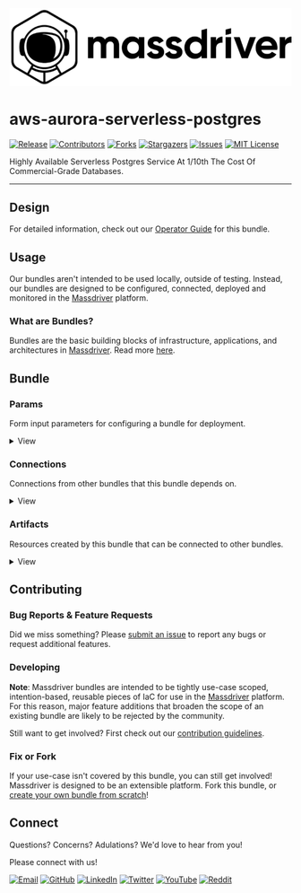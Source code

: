 




[![Massdriver][logo]][website]

# aws-aurora-serverless-postgres

[![Release][release_shield]][release_url]
[![Contributors][contributors_shield]][contributors_url]
[![Forks][forks_shield]][forks_url]
[![Stargazers][stars_shield]][stars_url]
[![Issues][issues_shield]][issues_url]
[![MIT License][license_shield]][license_url]

<!--
##### STILL NEED TO GET SLACK WORKING ###
[!["Slack Community"](%s)][slack]
-->


Highly Available Serverless Postgres Service At 1/10th The Cost Of Commercial-Grade Databases.


---

## Design

For detailed information, check out our [Operator Guide](operator.mdx) for this bundle.

## Usage

Our bundles aren't intended to be used locally, outside of testing. Instead, our bundles are designed to be configured, connected, deployed and monitored in the [Massdriver][website] platform.

### What are Bundles?

Bundles are the basic building blocks of infrastructure, applications, and architectures in [Massdriver][website]. Read more [here](https://docs.massdriver.cloud/concepts/bundles).

## Bundle

### Params

Form input parameters for configuring a bundle for deployment.

<details>
<summary>View</summary>

<!-- PARAMS:START -->
## Properties

- **`allow_major_version_upgrade`** *(boolean)*: Determines whether major engine upgrades are allowed when changing engine version. Default: `False`.
- **`backup_retention_period`** *(integer)*: How long to keep backups for in days. Minimum: `1`. Maximum: `35`. Default: `1`.
- **`deletion_protection`** *(boolean)*: If the DB instance should have deletion protection enabled. Default: `True`.
- **`enable_http_endpoint`** *(boolean)*: Whether or not to enable the Data API for a serverless Aurora database engine. Default: `False`.
- **`scaling_configuration`** *(object)*: Serverless scaling properties.
  - **`auto_pause`** *(boolean)*: Whether to enable automatic pause. A DB cluster can be paused only when it's idle (it has no connections). Default: `True`.
  - **`max_capacity`** *(number)*: Each capacity unit is equivalent to a specific compute and memory configuration. Based on the maximum capacity unit setting, Aurora Serverless automatically creates scaling rules for thresholds for CPU utilization, connections, and available memory. Aurora Serverless provides more capacity for the DB cluster from warm pool of resources when its workload is above these thresholds. Aurora Serverless can increase capacity to the maximum capacity unit. Must be one of: `[2, 4, 8, 16, 32, 64, 192, 384]`. Default: `4`.
  - **`min_capacity`** *(number)*: Each capacity unit is equivalent to a specific compute and memory configuration. Based on the minimum capacity unit setting, Aurora Serverless automatically creates scaling rules for thresholds for CPU utilization, connections, and available memory. Aurora Serverless reduces the resources for the DB cluster when its workload is below these thresholds. Aurora Serverless can reduce capacity down to the minimum capacity unit. Must be one of: `[2, 4, 8, 16, 32, 64, 192, 384]`. Default: `2`.
  - **`seconds_until_auto_pause`** *(number)*: The time, in seconds, before an Aurora DB cluster in serverless mode is paused. Minimum: `300`. Maximum: `86400`. Default: `300`.
  - **`timeout_action`** *(string)*: The action to take when the timeout is reached. [Learn more](https://docs.aws.amazon.com/AmazonRDS/latest/AuroraUserGuide/aurora-serverless.how-it-works.html#aurora-serverless.how-it-works.timeout-action). Must be one of: `['ForceApplyCapacityChange', 'RollbackCapacityChange']`. Default: `RollbackCapacityChange`.
- **`skip_final_snapshot`** *(boolean)*: Determines whether a final DB snapshot is created before the DB cluster is deleted. If true is specified, no DB snapshot is created. Default: `True`.
- **`subnet_type`** *(string)*: Deploy the database to internal subnets (cannot reach the internet) or private subnets (internet egress traffic allowed). Must be one of: `['internal', 'private']`. Default: `internal`.
- **`username`** *(string)*: Administrative (root) DB username. Default: `root`.
## Examples

  ```json
  {
      "__name": "Development",
      "backup_retention_period": 1,
      "deletion_protection": false,
      "scaling_configuration": {
          "max_capacity": 2,
          "min_capacity": 2,
          "timeout_action": "ForceApplyCapacityChange"
      },
      "skip_final_snapshot": true
  }
  ```

  ```json
  {
      "__name": "Production",
      "backup_retention_period": 30,
      "deletion_protection": true,
      "scaling_configuration": {
          "max_capacity": 32,
          "min_capacity": 2,
          "timeout_action": "RollbackCapacityChange"
      },
      "skip_final_snapshot": false
  }
  ```

<!-- PARAMS:END -->

</details>

### Connections

Connections from other bundles that this bundle depends on.

<details>
<summary>View</summary>

<!-- CONNECTIONS:START -->
## Properties

- **`aws_authentication`** *(object)*: . Cannot contain additional properties.
  - **`data`** *(object)*
    - **`arn`** *(string)*: Amazon Resource Name.

      Examples:
      ```json
      "arn:aws:rds::ACCOUNT_NUMBER:db/prod"
      ```

      ```json
      "arn:aws:ec2::ACCOUNT_NUMBER:vpc/vpc-foo"
      ```

    - **`external_id`** *(string)*: An external ID is a piece of data that can be passed to the AssumeRole API of the Security Token Service (STS). You can then use the external ID in the condition element in a role's trust policy, allowing the role to be assumed only when a certain value is present in the external ID.
  - **`specs`** *(object)*
    - **`aws`** *(object)*: .
      - **`region`** *(string)*: AWS Region to provision in.

        Examples:
        ```json
        "us-west-2"
        ```

      - **`resource`** *(string)*
      - **`service`** *(string)*
      - **`zone`** *(string)*: AWS Availability Zone.

        Examples:
- **`vpc`** *(object)*: . Cannot contain additional properties.
  - **`data`** *(object)*
    - **`infrastructure`** *(object)*
      - **`arn`** *(string)*: Amazon Resource Name.

        Examples:
        ```json
        "arn:aws:rds::ACCOUNT_NUMBER:db/prod"
        ```

        ```json
        "arn:aws:ec2::ACCOUNT_NUMBER:vpc/vpc-foo"
        ```

      - **`cidr`** *(string)*

        Examples:
        ```json
        "10.100.0.0/16"
        ```

        ```json
        "192.24.12.0/22"
        ```

      - **`internal_subnets`** *(array)*
        - **Items** *(object)*: AWS VCP Subnet.
          - **`arn`** *(string)*: Amazon Resource Name.

            Examples:
            ```json
            "arn:aws:rds::ACCOUNT_NUMBER:db/prod"
            ```

            ```json
            "arn:aws:ec2::ACCOUNT_NUMBER:vpc/vpc-foo"
            ```

          - **`aws_zone`** *(string)*: AWS Availability Zone.

            Examples:
          - **`cidr`** *(string)*

            Examples:
            ```json
            "10.100.0.0/16"
            ```

            ```json
            "192.24.12.0/22"
            ```


          Examples:
      - **`private_subnets`** *(array)*
        - **Items** *(object)*: AWS VCP Subnet.
          - **`arn`** *(string)*: Amazon Resource Name.

            Examples:
            ```json
            "arn:aws:rds::ACCOUNT_NUMBER:db/prod"
            ```

            ```json
            "arn:aws:ec2::ACCOUNT_NUMBER:vpc/vpc-foo"
            ```

          - **`aws_zone`** *(string)*: AWS Availability Zone.

            Examples:
          - **`cidr`** *(string)*

            Examples:
            ```json
            "10.100.0.0/16"
            ```

            ```json
            "192.24.12.0/22"
            ```


          Examples:
      - **`public_subnets`** *(array)*
        - **Items** *(object)*: AWS VCP Subnet.
          - **`arn`** *(string)*: Amazon Resource Name.

            Examples:
            ```json
            "arn:aws:rds::ACCOUNT_NUMBER:db/prod"
            ```

            ```json
            "arn:aws:ec2::ACCOUNT_NUMBER:vpc/vpc-foo"
            ```

          - **`aws_zone`** *(string)*: AWS Availability Zone.

            Examples:
          - **`cidr`** *(string)*

            Examples:
            ```json
            "10.100.0.0/16"
            ```

            ```json
            "192.24.12.0/22"
            ```


          Examples:
  - **`specs`** *(object)*
    - **`aws`** *(object)*: .
      - **`region`** *(string)*: AWS Region to provision in.

        Examples:
        ```json
        "us-west-2"
        ```

      - **`resource`** *(string)*
      - **`service`** *(string)*
      - **`zone`** *(string)*: AWS Availability Zone.

        Examples:
<!-- CONNECTIONS:END -->

</details>

### Artifacts

Resources created by this bundle that can be connected to other bundles.

<details>
<summary>View</summary>

<!-- ARTIFACTS:START -->

**Artifacts coming soon**

<!-- ARTIFACTS:END -->

</details>

## Contributing

<!-- CONTRIBUTING:START -->

### Bug Reports & Feature Requests

Did we miss something? Please [submit an issue](https://github.com/massdriver-cloud/aws-aurora-serverless-postgres/issues) to report any bugs or request additional features.

### Developing

**Note**: Massdriver bundles are intended to be tightly use-case scoped, intention-based, reusable pieces of IaC for use in the [Massdriver][website] platform. For this reason, major feature additions that broaden the scope of an existing bundle are likely to be rejected by the community.

Still want to get involved? First check out our [contribution guidelines](https://docs.massdriver.cloud/bundles/contributing).

### Fix or Fork

If your use-case isn't covered by this bundle, you can still get involved! Massdriver is designed to be an extensible platform. Fork this bundle, or [create your own bundle from scratch](https://docs.massdriver.cloud/bundles/development)!

<!-- CONTRIBUTING:END -->

## Connect

<!-- CONNECT:START -->

Questions? Concerns? Adulations? We'd love to hear from you!

Please connect with us!

[![Email][email_shield]][email_url]
[![GitHub][github_shield]][github_url]
[![LinkedIn][linkedin_shield]][linkedin_url]
[![Twitter][twitter_shield]][twitter_url]
[![YouTube][youtube_shield]][youtube_url]
[![Reddit][reddit_shield]][reddit_url]

<!-- markdownlint-disable -->

[logo]: https://raw.githubusercontent.com/massdriver-cloud/docs/main/static/img/logo-with-logotype-horizontal-400x110.svg
[docs]: https://docs.massdriver.cloud/?utm_source=github&utm_medium=readme&utm_campaign=aws-aurora-serverless-postgres&utm_content=docs
[website]: https://www.massdriver.cloud/?utm_source=github&utm_medium=readme&utm_campaign=aws-aurora-serverless-postgres&utm_content=website
[github]: https://github.com/massdriver-cloud?utm_source=github&utm_medium=readme&utm_campaign=aws-aurora-serverless-postgres&utm_content=github
[slack]: https://massdriverworkspace.slack.com/?utm_source=github&utm_medium=readme&utm_campaign=aws-aurora-serverless-postgres&utm_content=slack
[linkedin]: https://www.linkedin.com/company/massdriver/?utm_source=github&utm_medium=readme&utm_campaign=aws-aurora-serverless-postgres&utm_content=linkedin



[contributors_shield]: https://img.shields.io/github/contributors/massdriver-cloud/aws-aurora-serverless-postgres.svg?style=for-the-badge
[contributors_url]: https://github.com/massdriver-cloud/aws-aurora-serverless-postgres/graphs/contributors
[forks_shield]: https://img.shields.io/github/forks/massdriver-cloud/aws-aurora-serverless-postgres.svg?style=for-the-badge
[forks_url]: https://github.com/massdriver-cloud/aws-aurora-serverless-postgres/network/members
[stars_shield]: https://img.shields.io/github/stars/massdriver-cloud/aws-aurora-serverless-postgres.svg?style=for-the-badge
[stars_url]: https://github.com/massdriver-cloud/aws-aurora-serverless-postgres/stargazers
[issues_shield]: https://img.shields.io/github/issues/massdriver-cloud/aws-aurora-serverless-postgres.svg?style=for-the-badge
[issues_url]: https://github.com/massdriver-cloud/aws-aurora-serverless-postgres/issues
[release_url]: https://github.com/massdriver-cloud/aws-aurora-serverless-postgres/releases/latest
[release_shield]: https://img.shields.io/github/release/massdriver-cloud/aws-aurora-serverless-postgres.svg?style=for-the-badge
[license_shield]: https://img.shields.io/github/license/massdriver-cloud/aws-aurora-serverless-postgres.svg?style=for-the-badge
[license_url]: https://github.com/massdriver-cloud/aws-aurora-serverless-postgres/blob/main/LICENSE


[email_url]: mailto:support@massdriver.cloud
[email_shield]: https://img.shields.io/badge/email-Massdriver-black.svg?style=for-the-badge&logo=mail.ru&color=000000
[github_url]: mailto:support@massdriver.cloud
[github_shield]: https://img.shields.io/badge/follow-Github-black.svg?style=for-the-badge&logo=github&color=181717
[linkedin_url]: https://linkedin.com/in/massdriver-cloud
[linkedin_shield]: https://img.shields.io/badge/follow-LinkedIn-black.svg?style=for-the-badge&logo=linkedin&color=0A66C2
[twitter_url]: https://twitter.com/massdriver?utm_source=github&utm_medium=readme&utm_campaign=aws-aurora-serverless-postgres&utm_content=twitter
[twitter_shield]: https://img.shields.io/badge/follow-Twitter-black.svg?style=for-the-badge&logo=twitter&color=1DA1F2
[discourse_url]: https://community.massdriver.cloud?utm_source=github&utm_medium=readme&utm_campaign=aws-aurora-serverless-postgres&utm_content=discourse
[discourse_shield]: https://img.shields.io/badge/join-Discourse-black.svg?style=for-the-badge&logo=discourse&color=000000
[youtube_url]: https://www.youtube.com/channel/UCfj8P7MJcdlem2DJpvymtaQ
[youtube_shield]: https://img.shields.io/badge/subscribe-Youtube-black.svg?style=for-the-badge&logo=youtube&color=FF0000
[reddit_url]: https://www.reddit.com/r/massdriver
[reddit_shield]: https://img.shields.io/badge/subscribe-Reddit-black.svg?style=for-the-badge&logo=reddit&color=FF4500

<!-- markdownlint-restore -->

<!-- CONNECT:END -->
